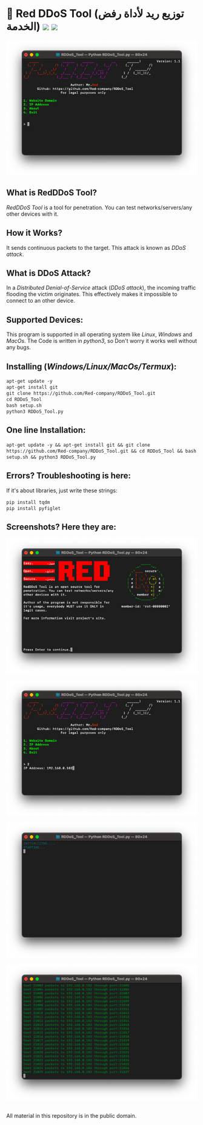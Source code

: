 # 🔫 Red DDoS Tool (توزيع ريد لأداة رفض الخدمة) ![](https://img.shields.io/apm/l/vim-mode) ![](https://img.shields.io/github/stars/Red-company/RDDoS_Tool?style=social)

![plot](./Screenshots/RDDoS_main.png)

## What is RedDDoS Tool?
 _RedDDoS Tool_ is a tool for penetration. You can test networks/servers/any other devices with it.

## How it Works? 
 It sends continuous packets to the target. This attack is known as _DDoS attack_.

## What is DDoS Attack?
 In a _Distributed Denial-of-Service_ attack (_DDoS attack_), the incoming traffic flooding the victim originates. This effectively makes it impossible to connect to an other device.

## Supported Devices:
 This program is supported in all operating system like _Linux_, _Windows_ and _MacOs_. The Code is written in _python3_, so Don't worry it works well without any bugs.

## Installing (_Windows/Linux/MacOs/Termux_):
```
apt-get update -y
apt-get install git
git clone https://github.com/Red-company/RDDoS_Tool.git
cd RDDoS_Tool
bash setup.sh
python3 RDDoS_Tool.py
```

## One line Installation:
```
apt-get update -y && apt-get install git && git clone https://github.com/Red-company/RDDoS_Tool.git && cd RDDoS_Tool && bash setup.sh && python3 RDDoS_Tool.py
```

## Errors? Troubleshooting is here:
If it's about libraries, just write these strings:
```
pip install tqdm
pip install pyfiglet
```

## Screenshots? Here they are:

![plot](./Screenshots/RDDoS_about.png)

![plot](./Screenshots/RDDoS_ip.png)

![plot](./Screenshots/RDDoS_preparing.png)

![plot](./Screenshots/RDDoS_process.png)

##
All material in this repository is in the public domain.
